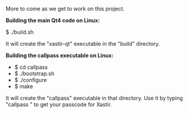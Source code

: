 
More to come as we get to work on this project.


**Building the main Qt4 code on Linux:**

  $ ./build.sh

It will create the "xastir-qt" executable in the "build" directory.


**Building the callpass executable on Linux:**

  * $ cd callpass
  * $ ./bootstrap.sh
  * $ ./configure
  * $ make

It will create the "callpass" executable in that directory. Use it by typing "callpass <callsign>" to get your passcode for Xastir.


